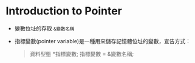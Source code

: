 # Introduction to Pointer

- 變數位址的存取 `&變數名稱`
  
- 指標變數(pointer variable)是一種用來儲存記憶體位址的變數，宣告方式：
  >資料型態 *指標變數;
  >指標變數 = &變數名稱;
